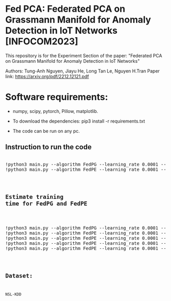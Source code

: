 # Fed PCA: Federated PCA on Grassmann Manifold for Anomaly Detection in IoT Networks [INFOCOM2023]
This repository is for the Experiment Section of the paper: "Federated PCA on Grassmann Manifold for Anomaly Detection in IoT Networks"

Authors: Tung-Anh Nguyen, Jiayu He, Long Tan Le, Nguyen H.Tran
Paper link: https://arxiv.org/pdf/2212.12121.pdf 
# Software requirements:
- numpy, scipy, pytorch, Pillow, matplotlib.

- To download the dependencies: pip3 install -r requirements.txt

- The code can be run on any pc.
## Instruction to run the code
<pre></code>
!python3 main.py --algorithm FedPG --learning_rate 0.0001 --num_global_iters 100 --dim 30 --subusers 0.1 --local_epochs 30
!python3 main.py --algorithm FedPE --learning_rate 0.0001 --num_global_iters 100 --dim 30 --subusers 0.1 --local_epochs 30
<code></pre>

## Estimate training time for FedPG and FedPE
<pre></code>
!python3 main.py --algorithm FedPG --learning_rate 0.0001 --num_global_iters 1000 --dim 30 --subusers 0.1 --local_epochs 30
!python3 main.py --algorithm FedPE --learning_rate 0.0001 --num_global_iters 1000 --dim 30 --subusers 0.1 --local_epochs 30
!python3 main.py --algorithm FedPE --learning_rate 0.0001 --num_global_iters 1000 --dim 30 --subusers 0.1 --local_epochs 40
!python3 main.py --algorithm FedPE --learning_rate 0.0001 --num_global_iters 1000 --dim 30 --subusers 0.1 --local_epochs 60
!python3 main.py --algorithm FedPE --learning_rate 0.0001 --num_global_iters 1000 --dim 30 --subusers 0.1 --local_epochs 80
<code></pre>

## Dataset:
NSL-KDD

